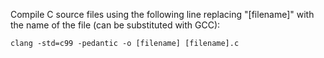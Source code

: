 Compile C source files using the following line replacing "[filename]" with the name of the file (can be substituted with GCC):
```
clang -std=c99 -pedantic -o [filename] [filename].c
```
